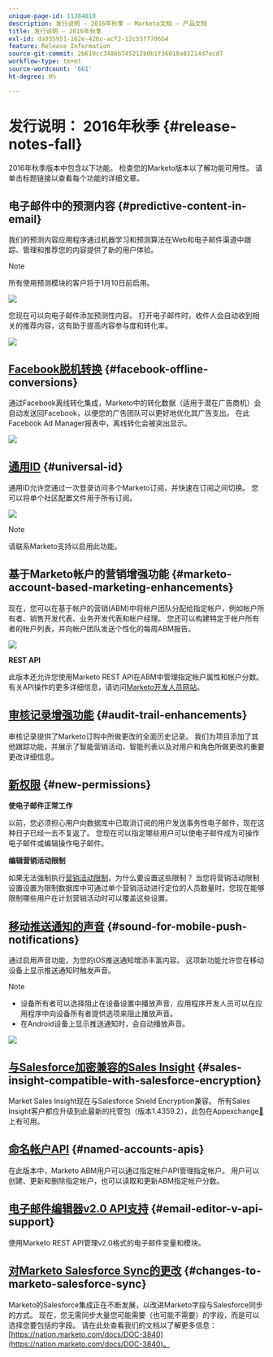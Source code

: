 ```yaml
---
unique-page-id: 11384018
description: 发行说明 — 2016年秋季 — Marketo文档 — 产品文档
title: 发行说明 — 2016年秋季
exl-id: da935951-162e-426c-acf2-12c55ff706b4
feature: Release Information
source-git-commit: 2b610cc3486b745212b0b1f36018a83214d7ecd7
workflow-type: tm+mt
source-wordcount: '661'
ht-degree: 0%

---
```


# 发行说明： 2016年秋季 {#release-notes-fall}

2016年秋季版本中包含以下功能。 检查您的Marketo版本以了解功能可用性。 请单击标题链接以查看每个功能的详细文章。

## 电子邮件中的预测内容 {#predictive-content-in-email}

我们的预测内容应用程序通过机器学习和预测算法在Web和电子邮件渠道中跟踪、管理和推荐您的内容提供了新的用户体验。

>[!NOTE]
>
>所有使用预测模块的客户将于1月10日前启用。

![](assets/shafe.png)

您现在可以向电子邮件添加预测性内容。 打开电子邮件时，收件人会自动收到相关的推荐内容，这有助于提高内容参与度和转化率。

![](assets/predictive.png)

## [Facebook脱机转换](/help/marketo/product-docs/demand-generation/facebook/understanding-facebook-offline-conversions.md) {#facebook-offline-conversions}

通过Facebook离线转化集成，Marketo中的转化数据（适用于潜在广告商机）会自动发送回Facebook，以便您的广告团队可以更好地优化其广告支出。 在此Facebook Ad Manager报表中，离线转化会被突出显示。

![](assets/facebook.png)

## [通用ID](/help/marketo/product-docs/administration/settings/using-a-universal-id-for-subscription-login.md) {#universal-id}

通用ID允许您通过一次登录访问多个Marketo订阅，并快速在订阅之间切换。 您可以将单个社区配置文件用于所有订阅。

![](assets/image2016-11-3-15-3a10-3a16.png)

>[!NOTE]
>
>请联系Marketo支持以启用此功能。

## 基于Marketo帐户的营销增强功能 {#marketo-account-based-marketing-enhancements}

现在，您可以在基于帐户的营销(ABM)中将帐户团队分配给指定帐户，例如帐户所有者、销售开发代表、业务开发代表和帐户经理。 您还可以构建特定于帐户所有者的帐户列表，并向帐户团队发送个性化的每周ABM报告。

![](assets/account-team-11-15-16.png)

**REST API**

此版本还允许您使用Marketo REST API在ABM中管理指定帐户属性和帐户分数。 有关API操作的更多详细信息，请访问[Marketo开发人员网站](https://experienceleague.adobe.com/zh-hans/docs/marketo-developer/marketo/rest/lead-database/named-accounts)。

## [审核记录增强功能](/help/marketo/product-docs/administration/audit-trail/change-details-in-audit-trail.md) {#audit-trail-enhancements}

审核记录提供了Marketo订购中所做更改的全面历史记录。 我们为项目添加了其他跟踪功能，并展示了智能营销活动、智能列表以及对用户和角色所做更改的重要更改详细信息。

## [新权限](/help/marketo/product-docs/administration/users-and-roles/descriptions-of-role-permissions.md) {#new-permissions}

**使电子邮件正常工作**

以前，您必须担心用户向数据库中已取消订阅的用户发送事务性电子邮件，现在这种日子已经一去不复返了。 您现在可以指定哪些用户可以使电子邮件成为可操作电子邮件或编辑操作电子邮件。

**编辑营销活动限制**

如果无法强制执行[营销活动限制](/help/marketo/product-docs/administration/email-setup/enable-person-restrictions-for-smart-campaigns.md)，为什么要设置这些限制？ 当您将营销活动限制设置设置为限制数据库中可通过单个营销活动进行定位的人员数量时，您现在能够限制哪些用户在计划营销活动时可以覆盖这些设置。

## [移动推送通知的声音](/help/marketo/product-docs/mobile-marketing/push-notifications/configure-mobile-push-notification.md) {#sound-for-mobile-push-notifications}

通过启用声音功能，为您的iOS推送通知增添丰富内容。 这项新功能允许您在移动设备上显示推送通知时触发声音。

>[!NOTE]
>
>* 设备所有者可以选择阻止在设备设置中播放声音，应用程序开发人员可以在应用程序中向设备所有者提供选项来阻止播放声音。
>* 在Android设备上显示推送通知时，会自动播放声音。

![](assets/sound-for-push-notifications.png)

## [与Salesforce加密兼容的Sales Insight](/help/marketo/product-docs/marketo-sales-insight/msi-for-salesforce/installation/install-marketo-sales-insight-package-in-salesforce-appexchange.md) {#sales-insight-compatible-with-salesforce-encryption}

Market Sales Insight现在与Salesforce Shield Encryption兼容。 所有Sales Insight客户都应升级到此最新的托管包（版本1.4359.2），此包在Appexchange[&#128279;](https://appexchange.salesforce.com/listingDetail?listingId=a0N30000001SVZmEAO)上有可用。

## [命名帐户API](https://experienceleague.adobe.com/zh-hans/docs/marketo-developer/marketo/rest/lead-database/named-accounts) {#named-accounts-apis}

在此版本中，Marketo ABM用户可以通过指定帐户API管理指定帐户。 用户可以创建、更新和删除指定帐户，也可以读取和更新ABM指定帐户分数。

## [电子邮件编辑器v2.0 API支持](https://experienceleague.adobe.com/zh-hans/docs/marketo-developer/marketo/email-scripting) {#email-editor-v-api-support}

使用Marketo REST API管理v2.0格式的电子邮件变量和模块。

## [对Marketo Salesforce Sync的更改](https://nation.marketo.com/docs/DOC-3840) {#changes-to-marketo-salesforce-sync}

Marketo的Salesforce集成正在不断发展，以改进Marketo字段与Salesforce同步的方式。 现在，您无需同步大量您可能需要（也可能不需要）的字段，而是可以选择您要包括的字段。 请在此处查看我们的文档以了解更多信息：[https://nation.marketo.com/docs/DOC-3840](https://nation.marketo.com/docs/DOC-3840)。
